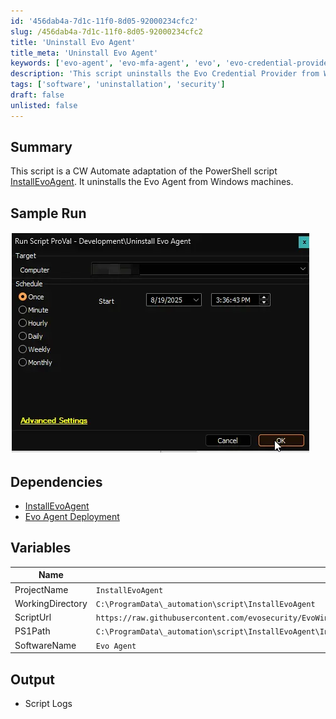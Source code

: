 ```yaml
---
id: '456dab4a-7d1c-11f0-8d05-92000234cfc2'
slug: /456dab4a-7d1c-11f0-8d05-92000234cfc2
title: 'Uninstall Evo Agent'
title_meta: 'Uninstall Evo Agent'
keywords: ['evo-agent', 'evo-mfa-agent', 'evo', 'evo-credential-provider-installer', 'evo-credential-provider']
description: 'This script uninstalls the Evo Credential Provider from Windows machines.'
tags: ['software', 'uninstallation', 'security']
draft: false
unlisted: false
---
```


## Summary

This script is a CW Automate adaptation of the PowerShell script [InstallEvoAgent](https://github.com/evosecurity/EvoWindowsAgentDeploymentScripts/blob/master/InstallEvoAgent.ps1). It uninstalls the Evo Agent from Windows machines.

## Sample Run

![Image1](../../../static/img/docs/456dab4a-7d1c-11f0-8d05-92000234cfc2/image1.webp)

## Dependencies

- [InstallEvoAgent](https://github.com/evosecurity/EvoWindowsAgentDeploymentScripts/blob/master/InstallEvoAgent.ps1)
- [Evo Agent Deployment](/docs/8a0815ff-2351-4eb6-a199-b0682fb03564)

## Variables

| Name | Value |
| ---- | ----- |
| ProjectName | `InstallEvoAgent` |
| WorkingDirectory | `C:\ProgramData\_automation\script\InstallEvoAgent` |
| ScriptUrl | `https://raw.githubusercontent.com/evosecurity/EvoWindowsAgentDeploymentScripts/refs/heads/master/InstallEvoAgent.ps1` |
| PS1Path | `C:\ProgramData\_automation\script\InstallEvoAgent\InstallEvoAgent.ps1` |
| SoftwareName | `Evo Agent` |

## Output

- Script Logs
